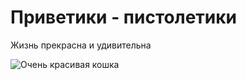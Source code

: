 # Приветики - пистолетики

Жизнь прекрасна и удивительна

![Очень красивая кошка](/https://yandex.ru/images/search?from=tabbar&img_url=https%3A%2F%2Fimage.winudf.com%2Fv2%2Fimage1%2FY29tLmNyeW9nZ2VuLmFuZHJvaWQudmtsaWtlc19zY3JlZW5fMTBfMTYzNzc5MzA3OV8wMjE%2Fscreen-10.jpg%3Ffakeurl%3D1%26type%3D.jpg&lr=213&pos=0&rpt=simage&text=%D0%BA%D0%BE%D1%88%D0%BA%D0%B0)
